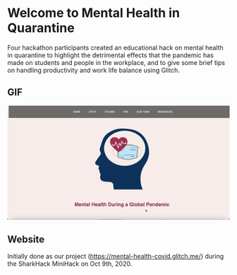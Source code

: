 # Welcome to Mental Health in Quarantine

Four hackathon participants created an educational hack on mental health in quarantine to highlight the detrimental effects that the pandemic has made on students and people in the workplace, and to give some brief tips on handling productivity and work life balance using Glitch.

## GIF

<img src = 'Mental_Health.gif' alt = 'Mental Health in Quarantine website'/>

## Website

Initially done as our project (<https://mental-health-covid.glitch.me/>) during the SharkHack MiniHack on Oct 9th, 2020.
